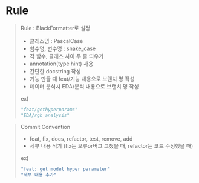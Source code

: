 # Rule
> Rule : BlackFormatter로 설정
> - 클래스명 : PascalCase
> - 함수명, 변수명 : snake_case
> - 각 함수, 클래스 사이 두 줄 띄우기
> - annotation(type hint) 사용
> - 간단한 docstring 작성
> - 기능 만들 때 feat/기능 내용으로 브랜치 명 작성
> - 데이터 분석시 EDA/분석 내용으로 브랜치 명 작성
> 
> ex)
> ```py
> "feat/gethyperparams"
> "EDA/rgb_analysis"
> ```

> Commit Convention
> - feat, fix, docs, refactor, test, remove, add
> - 세부 내용 적기
> (fix는 오류or버그 고쳤을 때, refactor는 코드 수정했을 때)
> 
> ex)
>  ```bash
>  "feat: get model hyper parameter"
>  "세부 내용 추가"
>  ```